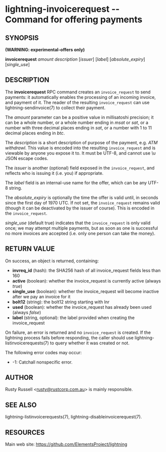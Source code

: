lightning-invoicerequest -- Command for offering payments
=========================================================

SYNOPSIS
--------

**(WARNING: experimental-offers only)**

**invoicerequest** *amount* *description* [*issuer*] [*label*] [*absolute\_expiry*] [*single\_use*]

DESCRIPTION
-----------

The **invoicerequest** RPC command creates an `invoice_request` to
send payments: it automatically enables the processing of an incoming
invoice, and payment of it.  The reader of the resulting
`invoice_request` can use lightning-sendinvoice(7) to collect their
payment.

The *amount* parameter can be a positive value in millisatoshi
precision; it can be a whole number, or a whole number ending in
*msat* or *sat*, or a number with three decimal places ending in
*sat*, or a number with 1 to 11 decimal places ending in *btc*.

The *description* is a short description of purpose of the payment,
e.g. *ATM withdrawl*. This value is encoded into the resulting
`invoice_request` and is viewable by anyone you expose it to. It must
be UTF-8, and cannot use *\\u* JSON escape codes.

The *issuer* is another (optional) field exposed in the
`invoice_request`, and reflects who is issuing it (i.e. you) if
appropriate.

The *label* field is an internal-use name for the offer, which can
be any UTF-8 string.

The *absolute\_expiry* is optionally the time the offer is valid
until, in seconds since the first day of 1970 UTC.  If not set, the
`invoice_request` remains valid (though it can be deactivated by the
issuer of course).  This is encoded in the `invoice_request`.

*single\_use* (default true) indicates that the `invoice_request` is
only valid once; we may attempt multiple payments, but as soon as one
is successful no more invoices are accepted (i.e. only one person can
take the money).

RETURN VALUE
------------

[comment]: # (GENERATE-FROM-SCHEMA-START)
On success, an object is returned, containing:

- **invreq\_id** (hash): the SHA256 hash of all invoice\_request fields less than 160
- **active** (boolean): whether the invoice\_request is currently active (always *true*)
- **single\_use** (boolean): whether the invoice\_request will become inactive after we pay an invoice for it
- **bolt12** (string): the bolt12 string starting with lnr
- **used** (boolean): whether the invoice\_request has already been used (always *false*)
- **label** (string, optional): the label provided when creating the invoice\_request

[comment]: # (GENERATE-FROM-SCHEMA-END)

On failure, an error is returned and no `invoice_request` is
created. If the lightning process fails before responding, the caller
should use lightning-listinvoicerequests(7) to query whether it was
created or not.

The following error codes may occur:

- -1: Catchall nonspecific error.

AUTHOR
------

Rusty Russell <<rusty@rustcorp.com.au>> is mainly responsible.

SEE ALSO
--------

lightning-listinvoicerequests(7), lightning-disableinvoicerequest(7).

RESOURCES
---------

Main web site: <https://github.com/ElementsProject/lightning>

[comment]: # ( SHA256STAMP:fef519902c0eeb8caa1ae0e9f1a0a16fc5fc6eaa4106af6a1d3a83058e5747c1)
